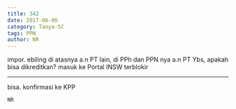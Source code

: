 ```yaml
---
title: 342
date: 2017-06-06
category: Tanya-SC
tags: PPN
author: NR
---
```


impor. ebiling di atasnya a.n PT lain, di PPh dan PPN nya a.n PT Ybs, apakah bisa dikreditkan? masuk ke Portal INSW terblokir

---

bisa. konfirmasi ke KPP

`NR`
